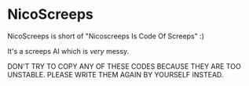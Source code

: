 # NicoScreeps

NicoScreeps is short of "Nicoscreeps Is Code Of Screeps" :)

It's a screeps AI which is *very* messy.

DON'T TRY TO COPY ANY OF THESE CODES BECAUSE THEY ARE TOO UNSTABLE. PLEASE WRITE THEM AGAIN BY YOURSELF INSTEAD.
